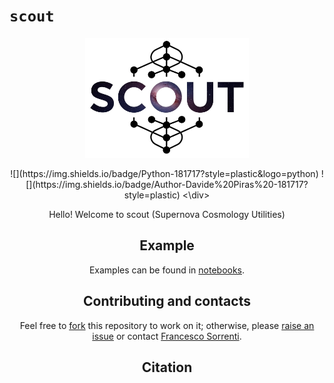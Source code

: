 # ``scout``


<p align="center">
  <img src="https://github.com/fsorrenti/scout/blob/main/assets/img/scout.jpg" width="52%"
 alt="veloce_logo"/>
</p>

<div align="center">
![](https://img.shields.io/badge/Python-181717?style=plastic&logo=python)
![](https://img.shields.io/badge/Author-Davide%20Piras%20-181717?style=plastic)
<\div>



Hello! Welcome to scout (Supernova Cosmology Utilities)


## Example

Examples can be found in [notebooks](https://github.com/fsorrenti/scout/blob/main/notebooks). 

## Contributing and contacts

Feel free to [fork](https://github.com/fsorrenti/scout/fork) this repository to work on it; otherwise, please [raise an issue](https://github.com/fsorrenti/scout/issues) or contact [Francesco Sorrenti](mailto:francescosorrenti96@gmail.com).

## Citation
